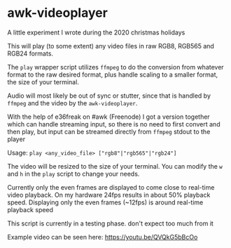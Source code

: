 # awk-videoplayer

A little experiment I wrote during the 2020 christmas holidays

This will play (to some extent) any video files in raw RGB8, RGB565 and RGB24 formats.

The `play` wrapper script utilizes `ffmpeg` to do the conversion from whatever format to the raw desired format, plus handle scaling to a smaller format, the size of your terminal.

Audio will most likely be out of sync or stutter, since that is handled by `ffmpeg` and the video by the `awk-videoplayer`.

With the help of e36freak on #awk (Freenode) I got a version together which can handle streaming input, so there is no need to first convert and then play, but input can be streamed directly from `ffmpeg` stdout to the player

Usage: `play <any_video_file> ["rgb8"|"rgb565"|"rgb24"]`

The video will be resized to the size of your terminal.
You can modify the `w` and `h` in the `play` script to change your needs.

Currently only the even frames are displayed to come close to real-time video playback.
On my hardware 24fps results in about 50% playback speed. Displaying only the even frames (~12fps) is around real-time playback speed

This script is currently in a testing phase. don't expect too much from it

Example video can be seen here: https://youtu.be/QVQkG5bBcOo
